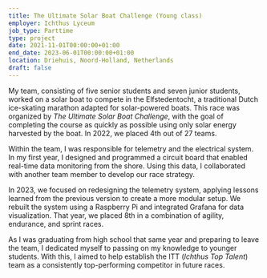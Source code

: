 ```yaml
---
title: The Ultimate Solar Boat Challenge (Young class)
employer: Ichthus Lyceum
job_type: Parttime
type: project
date: 2021-11-01T00:00:00+01:00
end_date: 2023-06-01T00:00:00+01:00
location: Driehuis, Noord-Holland, Netherlands
draft: false
---
```

My team, consisting of five senior students and seven junior students, worked on a solar boat to compete in the Elfstedentocht, a traditional Dutch ice-skating marathon adapted for solar-powered boats. This race was organized by *The Ultimate Solar Boat Challenge*, with the goal of completing the course as quickly as possible using only solar energy harvested by the boat. In 2022, we placed 4th out of 27 teams.  

Within the team, I was responsible for telemetry and the electrical system. In my first year, I designed and programmed a circuit board that enabled real-time data monitoring from the shore. Using this data, I collaborated with another team member to develop our race strategy.  

In 2023, we focused on redesigning the telemetry system, applying lessons learned from the previous version to create a more modular setup. We rebuilt the system using a Raspberry Pi and integrated Grafana for data visualization. That year, we placed 8th in a combination of agility, endurance, and sprint races.  

As I was graduating from high school that same year and preparing to leave the team, I dedicated myself to passing on my knowledge to younger students. With this, I aimed to help establish the ITT (*Ichthus Top Talent*) team as a consistently top-performing competitor in future races.